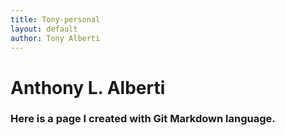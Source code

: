 ```yaml
---
title: Tony-personal
layout: default
author: Tony Alberti
---
```

Anthony L. Alberti
================================

### Here is a page I created with Git Markdown language.
